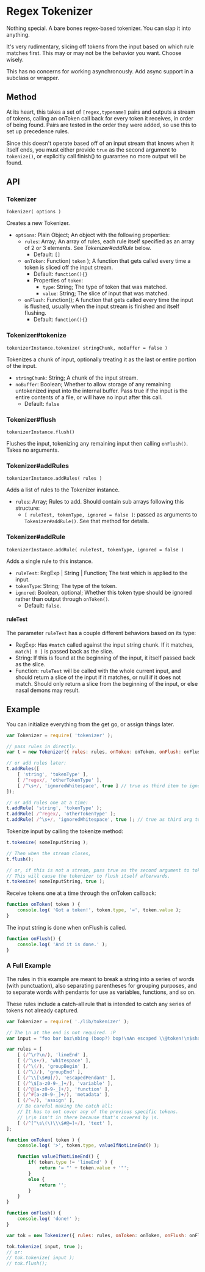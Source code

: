 Regex Tokenizer
===============

Nothing special.  A bare bones regex-based tokenizer.  You can slap it into anything.

It's very rudimentary, slicing off tokens from the input based on which rule matches first.  This may or may not be the behavior you want.  Choose wisely.

This has no concerns for working asynchronously.  Add async support in a subclass or wrapper.



Method
------

At its heart, this takes a set of `[regex,typename]` pairs and outputs a stream of tokens, calling an onToken call back for every token it receives, in order of being found.  Pairs are tested in the order they were added, so use this to set up precedence rules.

Since this doesn't operate based off of an input stream that knows when it itself ends, you must either provide `true` as the second argument to `tokenize()`, or explicitly call finish() to guarantee no more output will be found.



API
---

### Tokenizer

```
Tokenizer( options )
```

Creates a new Tokenizer.

- `options`: Plain Object; An object with the following properties:
	- `rules`: Array; An array of rules, each rule itself specified as an array of 2 or 3 elements.  See *Tokenizer#addRule* below.
		- Default: `[]`
	- `onToken`: Function( `token` ); A function that gets called every time a token is sliced off the input stream.
		- Default: `function(){}`
		- Properties of `token`:
			- `type`: String; The type of token that was matched.
			- `value`: String; The slice of input that was matched.
	- `onFlush`: Function(); A function that gets called every time the input is flushed, usually when the input stream is finished and itself flushing.
		- Default: `function(){}`



### Tokenizer#tokenize

```
tokenizerInstance.tokenize( stringChunk, noBuffer = false )
```

Tokenizes a chunk of input, optionally treating it as the last or entire portion of the input.

- `stringChunk`: String; A chunk of the input stream.
- `noBuffer`: Boolean; Whether to allow storage of any remaining untokenized input into the internal buffer.  Pass true if the input is the entire contents of a file, or will have no input after this call.
	- Default: `false`



### Tokenizer#flush

```
tokenizerInstance.flush()
```

Flushes the input, tokenizing any remaining input then calling `onFlush()`.  Takes no arguments.



### Tokenizer#addRules

```
tokenizerInstance.addRules( rules )
```

Adds a list of rules to the Tokenizer instance.

- `rules`: Array; Rules to add.  Should contain sub arrays following this structure:
	- `[ ruleTest, tokenType, ignored = false ]`: passed as arguments to `Tokenizer#addRule()`.  See that method for details.



### Tokenizer#addRule

```
tokenizerInstance.addRule( ruleTest, tokenType, ignored = false )
```

Adds a single rule to this instance.

- `ruleTest`: RegExp | String | Function; The test which is applied to the input.
- `tokenType`: String; The type of the token.
- `ignored`: Boolean, optional; Whether this token type should be ignored rather than output through `onToken()`.
	- Default: `false`.

#### ruleTest

The parameter `ruleTest` has a couple different behaviors based on its type:
- RegExp: Has `#match` called against the input string chunk.  If it matches, `match[ 0 ]` is passed back as the slice.
- String: If this is found at the beginning of the input, it itself passed back as the slice.
- Function: `ruleTest` will be called with the whole current input, and should return a slice of the input if it matches, or null if it does not match.  Should only return a slice from the beginning of the input, or else nasal demons may result.



Example
-------

You can initialize everything from the get go, or assign things later.

```javascript
var Tokenizer = require( 'tokenizer' );

// pass rules in directly.
var t = new Tokenizer({ rules: rules, onToken: onToken, onFlush: onFlush });

// or add rules later:
t.addRules([
	[ 'string', 'tokenType' ],
	[ /^regex/, 'otherTokenType' ],
	[ /^\s+/, 'ignoredWhitespace', true ] // true as third item to ignore.
]);

// or add rules one at a time:
t.addRule( 'string', 'tokenType' );
t.addRule( /^regex/, 'otherTokenType' );
t.addRule( /^\s+/, 'ignoredWhitespace', true ); // true as third arg to ignore.
```

Tokenize input by calling the tokenize method:

```javascript
t.tokenize( someInputString );

// Then when the stream closes,
t.flush();

// or, if this is not a stream, pass true as the second argument to tokenize().
// This will cause the tokenizer to flush itself afterwards.
t.tokenize( someInputString, true );
```

Receive tokens one at a time through the onToken callback:

```javascript
function onToken( token ) {
	console.log( 'Got a token!', token.type, '=', token.value );
}
```

The input string is done when onFlush is called.

```javascript
function onFlush() {
	console.log( 'And it is done.' );
}
```



### A Full Example

The rules in this example are meant to break a string into a series of words (with punctuation), also separating parentheses for grouping purposes, and to separate words with pendants for use as variables, functions, and so on.

These rules include a catch-all rule that is intended to catch any series of tokens not already captured.

```javascript
var Tokenizer = require( './lib/tokenizer' );

// The \n at the end is not required. :P
var input = "foo bar baz\nbing (boop?) bop!\nAn escaped \\@token!\n$shazam = bleep!\nlet's try something with $var's punctuation.\n";

var rules = [
	[ (/^\r?\n/), 'lineEnd' ],
	[ (/^\s+/), 'whitespace' ],
	[ (/^\(/), 'groupBegin' ],
	[ (/^\)/), 'groupEnd' ],
	[ (/^\\[\$#@]/), 'escapedPendant' ],
	[ (/^\$[a-z0-9-_]+/), 'variable' ],
	[ (/^@[a-z0-9-_]+/), 'function' ],
	[ (/^#[a-z0-9-_]+/), 'metadata' ],
	[ (/^=/), 'assign' ],
	// Be careful making the catch all:
	// It has to not cover any of the previous specific tokens.
	// \r\n isn't in there because that's covered by \s.
	[ (/^[^\s\(\)\\\$#@=]+/), 'text' ],
];

function onToken( token ) {
	console.log( '>', token.type, valueIfNotLineEnd() );

	function valueIfNotLineEnd() {
		if( token.type != 'lineEnd' ) {
			return '= "' + token.value + '"';
		}
		else {
			return '';
		}
	}
}

function onFlush() {
	console.log( 'done!' );
}

var tok = new Tokenizer({ rules: rules, onToken: onToken, onFlush: onFlush });

tok.tokenize( input, true );
// or:
// tok.tokenize( input );
// tok.flush();
```